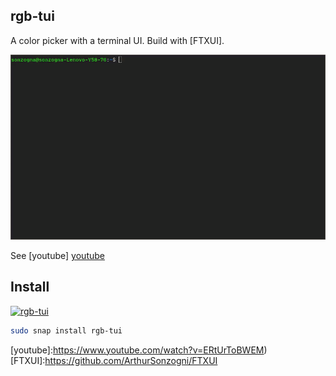 rgb-tui
-------------

A color picker with a terminal UI. Build with [FTXUI].

![demo](./demo.gif)

See [youtube]
[youtube](https://www.youtube.com/watch?v=ERtUrToBWEM)

Install
-------

[![rgb-tui](https://snapcraft.io/rgb-tui/badge.svg)](https://snapcraft.io/rgb-tui)
```bash
sudo snap install rgb-tui
```

[youtube]:https://www.youtube.com/watch?v=ERtUrToBWEM)
[FTXUI]:https://github.com/ArthurSonzogni/FTXUI
